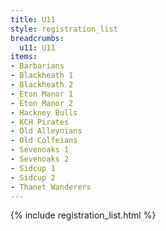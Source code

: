 ```yaml
---
title: U11
style: registration_list
breadcrumbs:
  u11: U11
items:
- Barbarians
- Blackheath 1
- Blackheath 2
- Eton Manor 1
- Eton Manor 2
- Hackney Bulls
- KCH Pirates
- Old Alleynians
- Old Colfeians
- Sevenoaks 1
- Sevenoaks 2
- Sidcup 1
- Sidcup 2
- Thanet Wanderers
---
```


{% include registration_list.html %}

